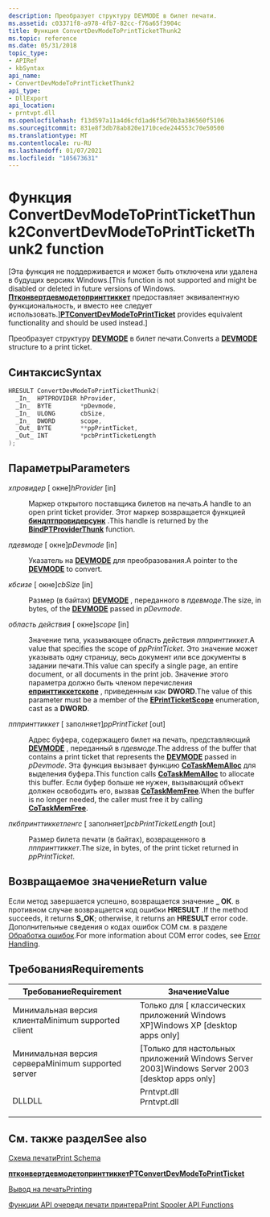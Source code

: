 ```yaml
---
description: Преобразует структуру DEVMODE в билет печати.
ms.assetid: c03371f8-a978-4fb7-82cc-f76a65f3904c
title: Функция ConvertDevModeToPrintTicketThunk2
ms.topic: reference
ms.date: 05/31/2018
topic_type:
- APIRef
- kbSyntax
api_name:
- ConvertDevModeToPrintTicketThunk2
api_type:
- DllExport
api_location:
- prntvpt.dll
ms.openlocfilehash: f13d597a11a4d6cfd1ad6f5d70b3a386560f5106
ms.sourcegitcommit: 831e8f3db78ab820e1710cede244553c70e50500
ms.translationtype: MT
ms.contentlocale: ru-RU
ms.lasthandoff: 01/07/2021
ms.locfileid: "105673631"
---
```

# <a name="convertdevmodetoprintticketthunk2-function"></a><span data-ttu-id="8f176-103">Функция ConvertDevModeToPrintTicketThunk2</span><span class="sxs-lookup"><span data-stu-id="8f176-103">ConvertDevModeToPrintTicketThunk2 function</span></span>

<span data-ttu-id="8f176-104">\[Эта функция не поддерживается и может быть отключена или удалена в будущих версиях Windows.</span><span class="sxs-lookup"><span data-stu-id="8f176-104">\[This function is not supported and might be disabled or deleted in future versions of Windows.</span></span> <span data-ttu-id="8f176-105">[**Птконвертдевмодетопринттиккет**](/windows/desktop/api/prntvpt/nf-prntvpt-ptconvertdevmodetoprintticket) предоставляет эквивалентную функциональность, и вместо нее следует использовать.\]</span><span class="sxs-lookup"><span data-stu-id="8f176-105">[**PTConvertDevModeToPrintTicket**](/windows/desktop/api/prntvpt/nf-prntvpt-ptconvertdevmodetoprintticket) provides equivalent functionality and should be used instead.\]</span></span>

<span data-ttu-id="8f176-106">Преобразует структуру [**DEVMODE**](/windows/win32/api/wingdi/ns-wingdi-devmodea) в билет печати.</span><span class="sxs-lookup"><span data-stu-id="8f176-106">Converts a [**DEVMODE**](/windows/win32/api/wingdi/ns-wingdi-devmodea) structure to a print ticket.</span></span>

## <a name="syntax"></a><span data-ttu-id="8f176-107">Синтаксис</span><span class="sxs-lookup"><span data-stu-id="8f176-107">Syntax</span></span>


```C++
HRESULT ConvertDevModeToPrintTicketThunk2(
  _In_  HPTPROVIDER hProvider,
  _In_  BYTE        *pDevmode,
  _In_  ULONG       cbSize,
  _In_  DWORD       scope,
  _Out_ BYTE        **ppPrintTicket,
  _Out_ INT         *pcbPrintTicketLength
);
```



## <a name="parameters"></a><span data-ttu-id="8f176-108">Параметры</span><span class="sxs-lookup"><span data-stu-id="8f176-108">Parameters</span></span>

<dl> <dt>

<span data-ttu-id="8f176-109">*хпровидер* \[ окне\]</span><span class="sxs-lookup"><span data-stu-id="8f176-109">*hProvider* \[in\]</span></span>
</dt> <dd>

<span data-ttu-id="8f176-110">Маркер открытого поставщика билетов на печать.</span><span class="sxs-lookup"><span data-stu-id="8f176-110">A handle to an open print ticket provider.</span></span> <span data-ttu-id="8f176-111">Этот маркер возвращается функцией [**биндптпровидерсунк**](bindptproviderthunk.md) .</span><span class="sxs-lookup"><span data-stu-id="8f176-111">This handle is returned by the [**BindPTProviderThunk**](bindptproviderthunk.md) function.</span></span>

</dd> <dt>

<span data-ttu-id="8f176-112">*пдевмоде* \[ окне\]</span><span class="sxs-lookup"><span data-stu-id="8f176-112">*pDevmode* \[in\]</span></span>
</dt> <dd>

<span data-ttu-id="8f176-113">Указатель на [**DEVMODE**](/windows/win32/api/wingdi/ns-wingdi-devmodea) для преобразования.</span><span class="sxs-lookup"><span data-stu-id="8f176-113">A pointer to the [**DEVMODE**](/windows/win32/api/wingdi/ns-wingdi-devmodea) to convert.</span></span>

</dd> <dt>

<span data-ttu-id="8f176-114">*кбсизе* \[ окне\]</span><span class="sxs-lookup"><span data-stu-id="8f176-114">*cbSize* \[in\]</span></span>
</dt> <dd>

<span data-ttu-id="8f176-115">Размер (в байтах) [**DEVMODE**](/windows/win32/api/wingdi/ns-wingdi-devmodea) , переданного в *пдевмоде*.</span><span class="sxs-lookup"><span data-stu-id="8f176-115">The size, in bytes, of the [**DEVMODE**](/windows/win32/api/wingdi/ns-wingdi-devmodea) passed in *pDevmode*.</span></span>

</dd> <dt>

<span data-ttu-id="8f176-116">*область действия* \[ окне\]</span><span class="sxs-lookup"><span data-stu-id="8f176-116">*scope* \[in\]</span></span>
</dt> <dd>

<span data-ttu-id="8f176-117">Значение типа, указывающее область действия *пппринттиккет*.</span><span class="sxs-lookup"><span data-stu-id="8f176-117">A value that specifies the scope of *ppPrintTicket*.</span></span> <span data-ttu-id="8f176-118">Это значение может указывать одну страницу, весь документ или все документы в задании печати.</span><span class="sxs-lookup"><span data-stu-id="8f176-118">This value can specify a single page, an entire document, or all documents in the print job.</span></span> <span data-ttu-id="8f176-119">Значение этого параметра должно быть членом перечисления [**епринттиккетскопе**](/windows/desktop/api/prntvpt/ne-prntvpt-eprintticketscope) , приведенным как **DWORD**.</span><span class="sxs-lookup"><span data-stu-id="8f176-119">The value of this parameter must be a member of the [**EPrintTicketScope**](/windows/desktop/api/prntvpt/ne-prntvpt-eprintticketscope) enumeration, cast as a **DWORD**.</span></span>

</dd> <dt>

<span data-ttu-id="8f176-120">*пппринттиккет* \[ заполняет\]</span><span class="sxs-lookup"><span data-stu-id="8f176-120">*ppPrintTicket* \[out\]</span></span>
</dt> <dd>

<span data-ttu-id="8f176-121">Адрес буфера, содержащего билет на печать, представляющий [**DEVMODE**](/windows/win32/api/wingdi/ns-wingdi-devmodea) , переданный в *пдевмоде*.</span><span class="sxs-lookup"><span data-stu-id="8f176-121">The address of the buffer that contains a print ticket that represents the [**DEVMODE**](/windows/win32/api/wingdi/ns-wingdi-devmodea) passed in *pDevmode*.</span></span> <span data-ttu-id="8f176-122">Эта функция вызывает функцию [**CoTaskMemAlloc**](/windows/desktop/api/combaseapi/nf-combaseapi-cotaskmemalloc) для выделения буфера.</span><span class="sxs-lookup"><span data-stu-id="8f176-122">This function calls [**CoTaskMemAlloc**](/windows/desktop/api/combaseapi/nf-combaseapi-cotaskmemalloc) to allocate this buffer.</span></span> <span data-ttu-id="8f176-123">Если буфер больше не нужен, вызывающий объект должен освободить его, вызвав [**CoTaskMemFree**](/windows/desktop/api/combaseapi/nf-combaseapi-cotaskmemfree).</span><span class="sxs-lookup"><span data-stu-id="8f176-123">When the buffer is no longer needed, the caller must free it by calling [**CoTaskMemFree**](/windows/desktop/api/combaseapi/nf-combaseapi-cotaskmemfree).</span></span>

</dd> <dt>

<span data-ttu-id="8f176-124">*пкбпринттиккетленгс* \[ заполняет\]</span><span class="sxs-lookup"><span data-stu-id="8f176-124">*pcbPrintTicketLength* \[out\]</span></span>
</dt> <dd>

<span data-ttu-id="8f176-125">Размер билета печати (в байтах), возвращенного в *пппринттиккет*.</span><span class="sxs-lookup"><span data-stu-id="8f176-125">The size, in bytes, of the print ticket returned in *ppPrintTicket*.</span></span>

</dd> </dl>

## <a name="return-value"></a><span data-ttu-id="8f176-126">Возвращаемое значение</span><span class="sxs-lookup"><span data-stu-id="8f176-126">Return value</span></span>

<span data-ttu-id="8f176-127">Если метод завершается успешно, возвращается значение **\_ ОК**. в противном случае возвращается код ошибки **HRESULT** .</span><span class="sxs-lookup"><span data-stu-id="8f176-127">If the method succeeds, it returns **S\_OK**; otherwise, it returns an **HRESULT** error code.</span></span> <span data-ttu-id="8f176-128">Дополнительные сведения о кодах ошибок COM см. в разделе [Обработка ошибок](../com/error-handling-in-com.md).</span><span class="sxs-lookup"><span data-stu-id="8f176-128">For more information about COM error codes, see [Error Handling](../com/error-handling-in-com.md).</span></span>

## <a name="requirements"></a><span data-ttu-id="8f176-129">Требования</span><span class="sxs-lookup"><span data-stu-id="8f176-129">Requirements</span></span>



| <span data-ttu-id="8f176-130">Требование</span><span class="sxs-lookup"><span data-stu-id="8f176-130">Requirement</span></span> | <span data-ttu-id="8f176-131">Значение</span><span class="sxs-lookup"><span data-stu-id="8f176-131">Value</span></span> |
|-------------------------------------|----------------------------------------------------------------------------------------|
| <span data-ttu-id="8f176-132">Минимальная версия клиента</span><span class="sxs-lookup"><span data-stu-id="8f176-132">Minimum supported client</span></span><br/> | <span data-ttu-id="8f176-133">Только для \[ классических приложений Windows XP\]</span><span class="sxs-lookup"><span data-stu-id="8f176-133">Windows XP \[desktop apps only\]</span></span><br/>                                            |
| <span data-ttu-id="8f176-134">Минимальная версия сервера</span><span class="sxs-lookup"><span data-stu-id="8f176-134">Minimum supported server</span></span><br/> | <span data-ttu-id="8f176-135">\[Только для настольных приложений Windows Server 2003\]</span><span class="sxs-lookup"><span data-stu-id="8f176-135">Windows Server 2003 \[desktop apps only\]</span></span><br/>                                   |
| <span data-ttu-id="8f176-136">DLL</span><span class="sxs-lookup"><span data-stu-id="8f176-136">DLL</span></span><br/>                      | <dl> <span data-ttu-id="8f176-137"><dt>Prntvpt.dll</dt></span><span class="sxs-lookup"><span data-stu-id="8f176-137"><dt>Prntvpt.dll</dt></span></span> </dl> |



## <a name="see-also"></a><span data-ttu-id="8f176-138">См. также раздел</span><span class="sxs-lookup"><span data-stu-id="8f176-138">See also</span></span>

<dl> <dt>

[<span data-ttu-id="8f176-139">Схема печати</span><span class="sxs-lookup"><span data-stu-id="8f176-139">Print Schema</span></span>](./printschema.md)
</dt> <dt>

[<span data-ttu-id="8f176-140">**птконвертдевмодетопринттиккет**</span><span class="sxs-lookup"><span data-stu-id="8f176-140">**PTConvertDevModeToPrintTicket**</span></span>](/windows/desktop/api/prntvpt/nf-prntvpt-ptconvertdevmodetoprintticket)
</dt> <dt>

[<span data-ttu-id="8f176-141">Вывод на печать</span><span class="sxs-lookup"><span data-stu-id="8f176-141">Printing</span></span>](printdocs-printing.md)
</dt> <dt>

[<span data-ttu-id="8f176-142">Функции API очереди печати принтера</span><span class="sxs-lookup"><span data-stu-id="8f176-142">Print Spooler API Functions</span></span>](printing-and-print-spooler-functions.md)
</dt> </dl>

 

